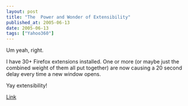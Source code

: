 ```yaml
---
layout: post
title: "The  Power and Wonder of Extensibility"
published_at: 2005-06-13
date: 2005-06-13
tags: ["Yahoo360"]
---
```


Um yeah, right.  

I have 30+ Firefox extensions installed. One or more (or maybe just the combined weight of them all put together) are now causing a 20 second delay every time a new window opens.  

Yay extensibility!  

[Link]()  